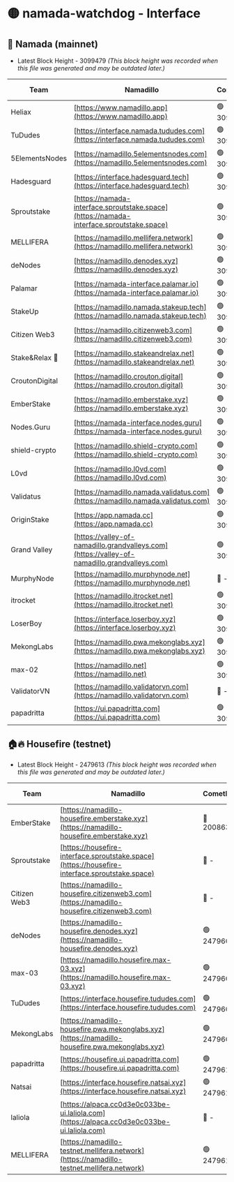 # 🟡 namada-watchdog - Interface

## 🚀 Namada (mainnet)
- Latest Block Height - 3099479 *(This block height was recorded when this file was generated and may be outdated later.)*

| Team | Namadillo | CometBFT | Indexer | MASP Indexer |
|-|-|-|-|-|
| Heliax | [https://www.namadillo.app](https://www.namadillo.app) | 🟢 3099457 | 🟢 3099457 | 🟢 3099457 |
| TuDudes | [https://interface.namada.tududes.com](https://interface.namada.tududes.com) | 🟢 3099458 | 🟢 3099458 | 🟢 3099458 |
| 5ElementsNodes | [https://namadillo.5elementsnodes.com](https://namadillo.5elementsnodes.com) | 🟢 3099459 | 🟢 3099458 | 🟢 3099458 |
| Hadesguard | [https://interface.hadesguard.tech](https://interface.hadesguard.tech) | 🟢 3099459 | 🟢 3099459 | 🟢 3099459 |
| Sproutstake | [https://namada-interface.sproutstake.space](https://namada-interface.sproutstake.space) | 🟢 3099460 | 🟢 3099460 | 🟢 3099460 |
| MELLIFERA | [https://namadillo.mellifera.network](https://namadillo.mellifera.network) | 🟢 3099461 | 🟢 3099461 | 🟢 3099461 |
| deNodes | [https://namadillo.denodes.xyz](https://namadillo.denodes.xyz) | 🟢 3099462 | 🟢 3099462 | 🟢 3099462 |
| Palamar | [https://namada-interface.palamar.io](https://namada-interface.palamar.io) | 🟢 3099463 | 🟢 3099463 | 🟢 3099463 |
| StakeUp | [https://namadillo.namada.stakeup.tech](https://namadillo.namada.stakeup.tech) | 🟢 3099464 | 🟢 3099464 | 🟢 3099463 |
| Citizen Web3 | [https://namadillo.citizenweb3.com](https://namadillo.citizenweb3.com) | 🟢 3099464 | 🟢 3099464 | 🟢 3099465 |
| Stake&Relax 🦥 | [https://namadillo.stakeandrelax.net](https://namadillo.stakeandrelax.net) | 🟢 3099465 | 🟢 3099465 | 🟢 3099465 |
| CroutonDigital | [https://namadillo.crouton.digital](https://namadillo.crouton.digital) | 🟢 3099466 | 🟢 3099466 | 🟢 3099466 |
| EmberStake | [https://namadillo.emberstake.xyz](https://namadillo.emberstake.xyz) | 🟢 3099467 | 🟢 3099466 | 🟢 3099467 |
| Nodes.Guru | [https://namada-interface.nodes.guru](https://namada-interface.nodes.guru) | 🟢 3099467 | 🟢 3099467 | 🟢 3099467 |
| shield-crypto | [https://namadillo.shield-crypto.com](https://namadillo.shield-crypto.com) | 🟢 3099468 | 🟢 3099467 | 🟢 3099468 |
| L0vd | [https://namadillo.l0vd.com](https://namadillo.l0vd.com) | 🟢 3099469 | 🟢 3099469 | 🟢 3099469 |
| Validatus | [https://namadillo.namada.validatus.com](https://namadillo.namada.validatus.com) | 🟢 3099470 | 🟢 3099470 | 🟢 3099470 |
| OriginStake | [https://app.namada.cc](https://app.namada.cc) | 🟢 3099471 | 🟢 3099471 | 🟢 3099471 |
| Grand Valley | [https://valley-of-namadillo.grandvalleys.com](https://valley-of-namadillo.grandvalleys.com) | 🟢 3099471 | 🟢 3099471 | 🟢 3099471 |
| MurphyNode | [https://namadillo.murphynode.net](https://namadillo.murphynode.net) | 🔴 - | 🔴 - | 🔴 - |
| itrocket | [https://namadillo.itrocket.net](https://namadillo.itrocket.net) | 🟢 3099474 | 🟢 3099474 | 🟢 3099474 |
| LoserBoy | [https://interface.loserboy.xyz](https://interface.loserboy.xyz) | 🟢 3099474 | 🟢 3099474 | 🟢 3099474 |
| MekongLabs | [https://namadillo.pwa.mekonglabs.xyz](https://namadillo.pwa.mekonglabs.xyz) | 🟢 3099475 | 🟢 3099475 | 🟢 3099475 |
| max-02 | [https://namadillo.net](https://namadillo.net) | 🟢 3099476 | 🟢 3099476 | 🟢 3099476 |
| ValidatorVN | [https://namadillo.validatorvn.com](https://namadillo.validatorvn.com) | 🔴 - | 🔴 - | 🔴 - |
| papadritta | [https://ui.papadritta.com](https://ui.papadritta.com) | 🟢 3099479 | 🟢 3099478 | 🟢 3099478 |

## 🏠🔥 Housefire (testnet)
- Latest Block Height - 2479613 *(This block height was recorded when this file was generated and may be outdated later.)*

| Team | Namadillo | CometBFT | Indexer | MASP Indexer |
|-|-|-|-|-|
| EmberStake | [https://namadillo-housefire.emberstake.xyz](https://namadillo-housefire.emberstake.xyz) | 🔴 2008636 | 🔴 - | 🔴 - |
| Sproutstake | [https://housefire-interface.sproutstake.space](https://housefire-interface.sproutstake.space) | 🔴 - | 🔴 - | 🔴 - |
| Citizen Web3 | [https://namadillo-housefire.citizenweb3.com](https://namadillo-housefire.citizenweb3.com) | 🔴 - | 🔴 - | 🔴 - |
| deNodes | [https://namadillo-housefire.denodes.xyz](https://namadillo-housefire.denodes.xyz) | 🟢 2479607 | 🟢 2479607 | 🟢 2479607 |
| max-03 | [https://namadillo.housefire.max-03.xyz](https://namadillo.housefire.max-03.xyz) | 🟢 2479608 | 🔴 2167206 | 🟢 2479608 |
| TuDudes | [https://interface.housefire.tududes.com](https://interface.housefire.tududes.com) | 🟢 2479609 | 🟢 2479609 | 🟢 2479609 |
| MekongLabs | [https://namadillo-housefire.pwa.mekonglabs.xyz](https://namadillo-housefire.pwa.mekonglabs.xyz) | 🟢 2479609 | 🟢 2479609 | 🟢 2479609 |
| papadritta | [https://housefire.ui.papadritta.com](https://housefire.ui.papadritta.com) | 🟢 2479610 | 🟢 2479610 | 🟢 2479610 |
| Natsai | [https://interface.housefire.natsai.xyz](https://interface.housefire.natsai.xyz) | 🟢 2479611 | 🟢 2479611 | 🟢 2479611 |
| laliola | [https://alpaca.cc0d3e0c033be-ui.laliola.com](https://alpaca.cc0d3e0c033be-ui.laliola.com) | 🔴 - | 🔴 - | 🔴 - |
| MELLIFERA | [https://namadillo-testnet.mellifera.network](https://namadillo-testnet.mellifera.network) | 🟢 2479613 | 🟢 2479612 | 🟢 2479613 |

